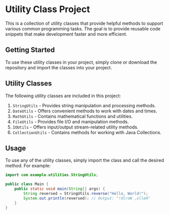 # Utility Class Project

This is a collection of utility classes that provide helpful methods to support various common programming tasks. The goal is to provide reusable code snippets that make development faster and more efficient.

## Getting Started

To use these utility classes in your project, simply clone or download the repository and import the classes into your project.

## Utility Classes

The following utility classes are included in this project:

1. `StringUtils` - Provides string manipulation and processing methods.
2. `DateUtils` - Offers convenient methods to work with dates and times.
3. `MathUtils` - Contains mathematical functions and utilities.
4. `FileUtils` - Provides file I/O and manipulation methods.
5. `IOUtils` - Offers input/output stream-related utility methods.
6. `CollectionUtils` - Contains methods for working with Java Collections.

## Usage

To use any of the utility classes, simply import the class and call the desired method. For example:

```java
import com.example.utilities.StringUtils;

public class Main {
    public static void main(String[] args) {
        String reversed = StringUtils.reverse("Hello, World!");
        System.out.println(reversed); // Output: "!dlroW ,olleH"
    }
}
